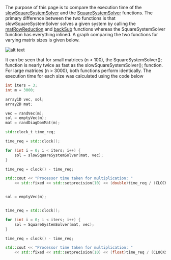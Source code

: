 The purpose of this page is to compare the execution time of the [slowSquareSystemSolver](https://brandonfurman.github.io/math5610/SoftwareManual/SolverRoutines/slowSquareSystemSolver) and the [SquareSystemSolver](https://brandonfurman.github.io/math5610/SoftwareManual/SolverRoutines/SquareSystemSolver) functions. The primary difference between the two functions is that slowSquareSystemSolver solves a given system by calling the [matRowReduction](https://brandonfurman.github.io/math5610/SoftwareManual/SolverRoutines/matRowReduction) and [backSub](https://brandonfurman.github.io/math5610/SoftwareManual/SolverRoutines/backSub) functions whereas the SquareSystemSolver function has everything inlined. A graph comparing the two functions for varying matrix sizes is given below.

![alt text](https://brandonfurman.github.io/math5610/homework/homework5/SquareSystemSolverComparison.png)

It can be seen that for small matrices (n < 100), the SquareSystemSolver(); function is nearly twice as fast as the slowSquareSystemSolver(); function. For large matrices (n > 3000), both functions perform identically. The execution time for each size was calculated using the code below

```cpp
int iters = 3;
int m = 3000;

array1D vec, sol;
array2D mat;

vec = randVec(m);
sol = emptyVec(m);
mat = randDiagDomMat(m);

std::clock_t time_req;

time_req = std::clock();

for (int i = 0; i < iters; i++) {
	sol = slowSquareSystemSolver(mat, vec);
}

time_req = clock() - time_req;

std::cout << "Processor time taken for multiplication: "
	<< std::fixed << std::setprecision(10) << (double)time_req / (CLOCKS_PER_SEC * iters) << " seconds" << std::endl;


sol = emptyVec(m);


time_req = std::clock();

for (int i = 0; i < iters; i++) {
	sol = SquareSystemSolver(mat, vec);
}

time_req = clock() - time_req;

std::cout << "Processor time taken for multiplication: "
	<< std::fixed << std::setprecision(10) << (float)time_req / (CLOCKS_PER_SEC * iters) << " seconds" << std::endl;
```